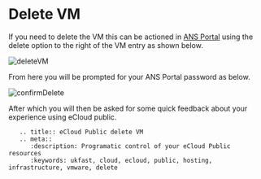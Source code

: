 # Delete VM

If you need to delete the VM this can be actioned in [ANS Portal](https://portal.ans.co.uk/ecloud-public) using the delete option to the right of the VM entry as shown below.

![deleteVM](files/deleteVM.png)

From here you will be prompted for your ANS Portal password as below.

![confirmDelete](files/confirmDelete.png)

After which you will then be asked for some quick feedback about your experience using eCloud public.

```eval_rst
   .. title:: eCloud Public delete VM
   .. meta::
      :description: Programatic control of your eCloud Public resources
      :keywords: ukfast, cloud, ecloud, public, hosting, infrastructure, vmware, delete
```
